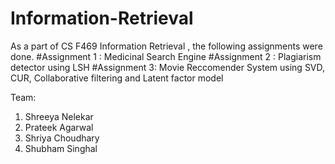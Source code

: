 # Information-Retrieval
As a part of CS F469 Information Retrieval , the following assignments were done.
#Assignment 1 : Medicinal Search Engine
#Assignment 2 : Plagiarism detector using LSH
#Assignment 3: Movie Reccomender System using SVD, CUR, Collaborative filtering and Latent factor model

Team:
1. Shreeya Nelekar
2. Prateek Agarwal
3. Shriya Choudhary
4. Shubham Singhal
